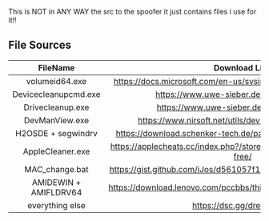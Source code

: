 This is NOT in ANY WAY the src to the spoofer it just contains files i use for it!!

## File Sources

| FileName | Download Link |
| :-: | :-: |
| volumeid64.exe | https://docs.microsoft.com/en-us/sysinternals/downloads/volumeid |
| Devicecleanupcmd.exe | https://www.uwe-sieber.de/misc_tools_e.html |
| Drivecleanup.exe | https://www.uwe-sieber.de/drivetools_e.html |
| DevManView.exe | https://www.nirsoft.net/utils/device_manager_view.html |
| H2OSDE + segwindrv | https://download.schenker-tech.de/package/dmi-edit-efi-insyde/ |
| AppleCleaner.exe | https://applecheats.cc/index.php?/store/category/49-apple-cleaner-free/ |
| MAC_change.bat | https://gist.github.com/iJos/d561057f1a00d926a47532396a8c71de |
| AMIDEWIN + AMIFLDRV64 | https://download.lenovo.com/pccbbs/thinkcentre_bios/o2vjya6usa.exe |
| everything else | https://dsc.gg/drexwaregg |
